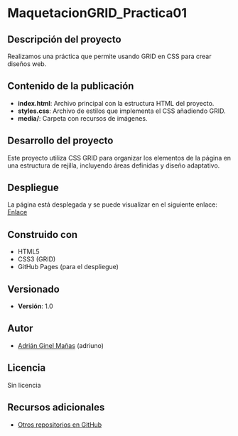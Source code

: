 # MaquetacionGRID_Practica01

## Descripción del proyecto
Realizamos una práctica que permite usando GRID en CSS para crear diseños web.

## Contenido de la publicación
- **index.html**: Archivo principal con la estructura HTML del proyecto.
- **styles.css**: Archivo de estilos que implementa el CSS añadiendo GRID.
- **media/**: Carpeta con recursos de imágenes.

## Desarrollo del proyecto
Este proyecto utiliza CSS GRID para organizar los elementos de la página en una estructura de rejilla, incluyendo áreas definidas y diseño adaptativo.

## Despliegue
La página está desplegada y se puede visualizar en el siguiente enlace:  
[Enlace](https://github.com/adriuno/MaquetacionGRID_Practica01)

## Construido con
- HTML5
- CSS3 (GRID)
- GitHub Pages (para el despliegue)

## Versionado
- **Versión**: 1.0

## Autor
- [Adrián Ginel Mañas](https://github.com/adriuno) (adriuno)

## Licencia
Sin licencia
## Recursos adicionales
- [Otros repositorios en GitHub](https://github.com/adriuno)
